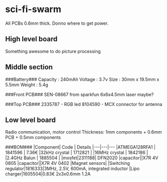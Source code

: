 sci-fi-swarm
============

All PCBs 0.6mm thick. Donno where to get power.

High level board
----------------
Something awesome to do picture processing

Middle section
--------------

###Battery###
Capacity : 240mAh
Voltage : 3.7v
Size : 30mm x 19.5mm x 5.5mm
Weight : 5.4g

###Front PCB###
SEN-08667 from sparkfun
6x6x4.5mm
laser maybe?

###Top PCB###
2335787 - RGB led
8104590 - MCX connector for antenna

Low level board
---------------
Radio communication, motor control
Thickness: 1mm components + 0.6mm PCB + 0.5mm components

###BOM###
|Component| Code | Details
|---|---|---
|ATMEGA128RFA1 | 1841596 | 7.36€
|32kHz crystal | 1712821 |
|16MHz crystal | 1842186 |
|2.4GHz Balun | 1885504 |
|mosfet|2311188| DFN2020
|capacitor||X7R 4V 0805
|capacitor||X7R 4V 0402
|Magnet sensors|
|Switching regulator|1816333|3MHz, 2.5V, 600mA, integrated inductor
|Lipo charger|1605504|0.83€ 2x3x0.6mm 1.2A
